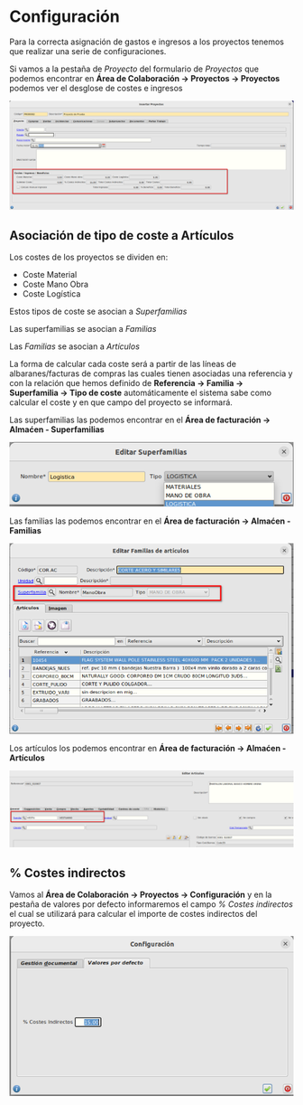 # Configuración

Para la correcta asignación de gastos e ingresos a los proyectos tenemos que realizar una serie de configuraciones.

Si vamos a la pestaña de *Proyecto* del formulario de *Proyectos* que podemos encontrar en **Área de Colaboración -> Proyectos -> Proyectos** podemos ver el desglose de costes e ingresos 

![Proyectos](./img/formproyectos.png)

## Asociación de tipo de coste a Artículos

Los costes de los proyectos se dividen en:
- Coste Material
- Coste Mano Obra
- Coste Logística

Estos tipos de coste se asocian a *Superfamilias*

Las superfamilias se asocian a *Familias*

Las *Familias* se asocian a *Artículos*

La forma de calcular cada coste será a partir de las líneas de albaranes/facturas de compras las cuales tienen asociadas una referencia y con la relación que hemos definido de **Referencia -> Familia -> Superfamilia -> Tipo de coste** automáticamente el sistema sabe como calcular el coste y en que campo del proyecto se informará. 

Las superfamilias las podemos encontrar en el **Área de facturación -> Almaćen - Superfamilias**

![Superfamilias](./img/formsuperfamilias.png)

Las familias las podemos encontrar en el **Área de facturación -> Almaćen - Familias**

![Familias](./img/formfamilias.png)

Los artículos los podemos encontrar en **Área de facturación -> Almaćen - Artículos**

![Artículos](./img/formarticulos.png)



## % Costes indirectos
Vamos al **Área de Colaboración -> Proyectos -> Configuración** y en la pestaña de valores por defecto informaremos el campo *% Costes indirectos* el cual se utilizará para calcular el importe de costes indirectos del proyecto.

![Configuración costes indirectos](./img/formflcolaproy.png)
